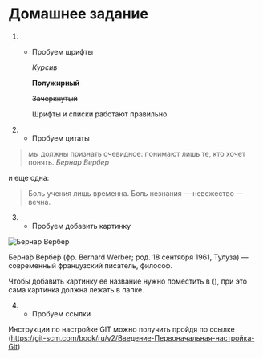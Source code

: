# Домашнее задание #


1. * Пробуем шрифты 

     *Курсив*

     **Полужирный**

      ~~Зачеркнутый~~

      Шрифты и списки работают правильно.

   
2. * Пробуем цитаты

> мы должны признать очевидное: понимают лишь те, кто хочет понять. *Бернар Вербер*

и еще одна:

>Боль учения лишь временна. Боль незнания — невежество — вечна.



3. * Пробуем добавить картинку

![Бернар Вербер](foto.jpg)

Берна́р Вербе́р (фр. Bernard Werber; род. 18 сентября 1961, Тулуза) — современный французский писатель, философ.

Чтобы добавить картинку ее название нужно поместить в (), при это сама картинка должна лежать в папке.


4. * Пробуем ссылки

Инструкции по настройке GIT можно получить пройдя по ссылке (https://git-scm.com/book/ru/v2/Введение-Первоначальная-настройка-Git)



